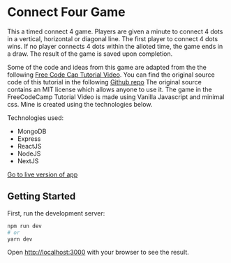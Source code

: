 # Connect Four Game

This a timed connect 4 game. Players are given a minute to connect 4 dots in a vertical, horizontal or diagonal line. The first player to connect 4 dots wins. 
If no player connects 4 dots within the alloted time, the game ends in a draw. The result of the game is saved upon completion.

Some of the code and ideas from this game are adapted from the the following [Free Code Cap Tutorial Video](https://www.youtube.com/watch?v=lhNdUVh3qCc&t=3s). 
You can find the original source code of this tutorial in the following [Github repo](https://github.com/kubowania/connect-four) The original source contains an
MIT license which allows anyone to use it. The game in the FreeCodeCamp Tutorial Video is made using Vanilla Javascript and minimal css. Mine is created using the 
technologies below.

Technologies used:
- MongoDB
- Express
- ReactJS
- NodeJS
- NextJS
 
[Go to live version of app](https://connect-four-game.vercel.app/)

## Getting Started

First, run the development server:

```bash
npm run dev
# or
yarn dev
```

Open [http://localhost:3000](http://localhost:3000) with your browser to see the result.

